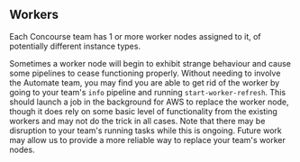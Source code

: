 ## Workers

Each Concourse team has 1 or more worker nodes assigned to it, of potentially different instance types.

Sometimes a worker node will begin to exhibit strange behaviour and cause some pipelines to cease functioning properly. Without needing to involve the Automate team, you may find you are able to get rid of the worker by going to your team's `info` pipeline and running `start-worker-refresh`. This should launch a job in the background for AWS to replace the worker node, though it does rely on some basic level of functionality from the existing workers and may not do the trick in all cases. Note that there may be disruption to your team's running tasks while this is ongoing.
Future work may allow us to provide a more reliable way to replace your team's worker nodes.
